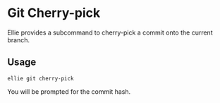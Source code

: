 # Git Cherry-pick

Ellie provides a subcommand to cherry-pick a commit onto the current branch.

## Usage

```
ellie git cherry-pick
```

You will be prompted for the commit hash. 